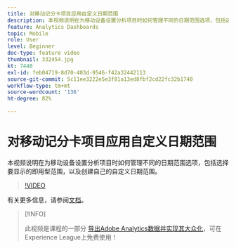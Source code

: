 ```yaml
---
title: 对移动记分卡项目应用自定义日期范围
description: 本视频说明在为移动设备设置分析项目时如何管理不同的日期范围选项，包括选择要显示的即用型范围，以及创建自己的自定义日期范围。
feature: Analytics Dashboards
topic: Mobile
role: User
level: Beginner
doc-type: feature video
thumbnail: 332454.jpg
kt: 7440
exl-id: feb04719-8d70-403d-9546-f42a32442113
source-git-commit: 5c11ee3222e5e3f81a13ed8fbf2cd22fc32b1740
workflow-type: tm+mt
source-wordcount: '136'
ht-degree: 82%

---
```


# 对移动记分卡项目应用自定义日期范围

本视频说明在为移动设备设置分析项目时如何管理不同的日期范围选项，包括选择要显示的即用型范围，以及创建自己的自定义日期范围。

>[!VIDEO](https://video.tv.adobe.com/v/332454/?quality=12&learn=on)

有关更多信息，请参阅[文档](https://experienceleague.adobe.com/docs/analytics/analyze/mobapp/curator.html)。

>[!INFO]
>
> 此视频是课程的一部分 [导出Adobe Analytics数据并实现其大众化](https://experienceleague.adobe.com/?recommended=Analytics-A-1-2022.1.democratizing)，可在Experience League上免费使用！